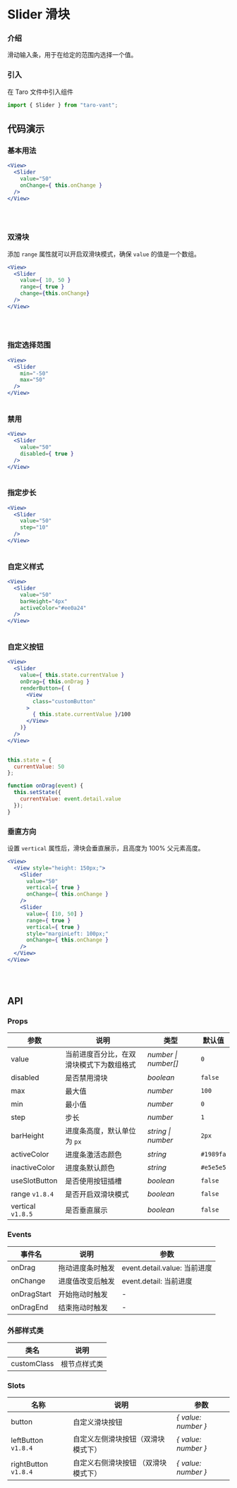 # Slider 滑块

### 介绍

滑动输入条，用于在给定的范围内选择一个值。

### 引入

在 Taro 文件中引入组件

```js
import { Slider } from "taro-vant"; 
```

## 代码演示

### 基本用法

```jsx
<View>
  <Slider
    value="50"
    onChange={ this.onChange }
  />
</View>
 
```

```js
 
```

### 双滑块

添加 `range` 属性就可以开启双滑块模式，确保 `value` 的值是一个数组。

```jsx
<View>
  <Slider
    value={ 10, 50 }
    range={ true }
    change={this.onChange}
  />
</View>
 
```

```js
 
```

### 指定选择范围

```jsx
<View>
  <Slider
    min="-50"
    max="50"
  />
</View>
 
```

### 禁用

```jsx
<View>
  <Slider
    value="50"
    disabled={ true }
  />
</View>
 
```

### 指定步长

```jsx
<View>
  <Slider
    value="50"
    step="10"
  />
</View>
 
```

### 自定义样式

```jsx
<View>
  <Slider
    value="50"
    barHeight="4px"
    activeColor="#ee0a24"
  />
</View>
 
```

### 自定义按钮

```jsx
<View>
  <Slider
    value={ this.state.currentValue }
    onDrag={ this.onDrag }
    renderButton={ (
      <View
        class="customButton"
      >
        { this.state.currentValue }/100
      </View>
    )}
  />
</View>
 
```

```js
this.state = {
  currentValue: 50
};

function onDrag(event) {
  this.setState({
    currentValue: event.detail.value
  });
} 
```

### 垂直方向

设置 `vertical` 属性后，滑块会垂直展示，且高度为 100% 父元素高度。

```jsx
<View>
  <View style="height: 150px;">
    <Slider
      value="50"
      vertical={ true }
      onChange={ this.onChange }
    />
    <Slider
      value={ [10, 50] }
      range={ true }
      vertical={ true }
      style="marginLeft: 100px;"
      onChange={ this.onChange }
    />
  </View>
</View>
 
```

```js
 
```

## API

### Props

|  参数  | 说明 | 类型 | 默认值 |
| --- | --- | --- | --- |
|  value  | 当前进度百分比，在双滑块模式下为数组格式 | _number \| number[]_ | `0` |
|  disabled  | 是否禁用滑块 | _boolean_ | `false` |
|  max  | 最大值 | _number_ | `100` |
|  min  | 最小值 | _number_ | `0` |
|  step  | 步长 | _number_ | `1` |
|  barHeight  | 进度条高度，默认单位为 `px` | _string \| number_ | `2px` |
|  activeColor  | 进度条激活态颜色 | _string_ | `#1989fa` |
|  inactiveColor  | 进度条默认颜色 | _string_ | `#e5e5e5` |
|  useSlotButton  | 是否使用按钮插槽 | _boolean_ | `false` |
|  range `v1.8.4`  | 是否开启双滑块模式 | _boolean_ | `false` |
|  vertical `v1.8.5`  | 是否垂直展示 | _boolean_ | `false` |

### Events

|  事件名           | 说明             | 参数                         |
| --------------- | ---------------- | ---------------------------- |
|  onDrag        | 拖动进度条时触发 | event.detail.value: 当前进度 |
|  onChange      | 进度值改变后触发 | event.detail: 当前进度       |
|  onDragStart  | 开始拖动时触发   | -                            |
|  onDragEnd    | 结束拖动时触发   | -                            |

### 外部样式类

|  类名          | 说明         |
| ------------ | ------------ |
|  customClass  | 根节点样式类 |

### Slots

|  名称  | 说明 | 参数 |
| --- | --- | --- |
|  button  | 自定义滑块按钮 | _{ value: number }_ |
|  leftButton `v1.8.4`  | 自定义左侧滑块按钮（双滑块模式下） | _{ value: number }_ |
|  rightButton `v1.8.4`  | 自定义右侧滑块按钮 （双滑块模式下） | _{ value: number }_ |
